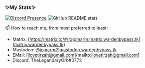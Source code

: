### ✨My Stats✨

<!--
**MacaylaMarvelous81/MacaylaMarvelous81** is a ✨ _special_ ✨ repository because its `README.md` (this file) appears on your GitHub profile.

Here are some ideas to get you started:

- 🔭 I’m currently working on ...
- 🌱 I’m currently learning ...
- 👯 I’m looking to collaborate on ...
- 🤔 I’m looking for help with ...
- 💬 Ask me about ...
- 📫 How to reach me: ...
- 😄 Pronouns: ...
- ⚡ Fun fact: ...
-->
[![Discord Presence](https://lanyard.cnrad.dev/api/265997608206598147)](https://discord.com/users/265997608206598147)
![GitHub README stats](https://github-readme-stats.vercel.app/api?username=MacaylaMarvelous81&count_private=true&show_icons=true&theme=radical)

📫 How to reach me, from most preferred to least:
- Matrix: [https://matrix.to/#/@jomarm:matrix.wardenbypass.tk](matrix.wardenbypass.tk)
- Mastodon: [@jomarm@mastodon.wardenbypass.tk](https://mastodon.wardenbypass.tk)
- EMail: [ilovetirzah@gmail.com](mailto:ilovetirzah@gmail.com]
- Discord: TheLegendaryOrb#0772
